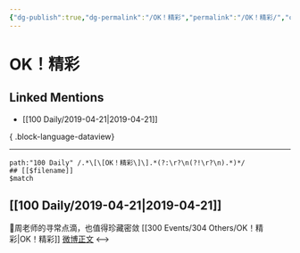 ```yaml
---
{"dg-publish":true,"dg-permalink":"/OK！精彩","permalink":"/OK！精彩/","created":"2023-03-12T16:40:51.000+08:00","updated":"2023-04-10T16:54:39.000+08:00"}
---
```


# OK！精彩

## Linked Mentions
- [[100 Daily/2019-04-21\|2019-04-21]]

{ .block-language-dataview}

---

```expander
path:"100 Daily" /.*\[\[OK！精彩\]\].*(?:\r?\n(?!\r?\n).*)*/
## [[$filename]]
$match
```
## [[100 Daily/2019-04-21\|2019-04-21]]
🌿周老师的寻常点滴，也值得珍藏密敛 [[300 Events/304 Others/OK！精彩\|OK！精彩]]
[微博正文](https://m.weibo.cn/6466290670/4363466535722164)
<-->